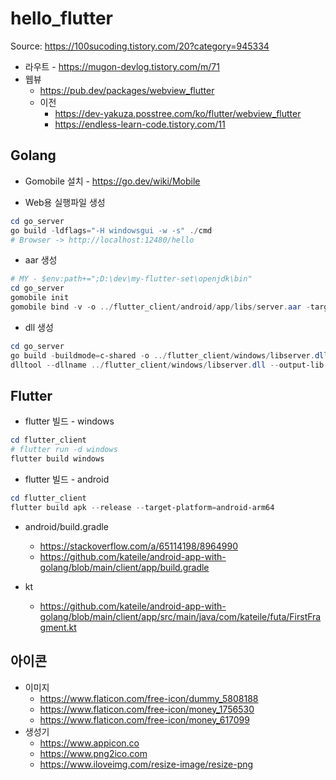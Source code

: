 # hello_flutter

Source: https://100sucoding.tistory.com/20?category=945334


* 라우트 - https://mugon-devlog.tistory.com/m/71
* 웹뷰
    * https://pub.dev/packages/webview_flutter
    * 이전
        * https://dev-yakuza.posstree.com/ko/flutter/webview_flutter
        * https://endless-learn-code.tistory.com/11


## Golang

* Gomobile 설치 - https://go.dev/wiki/Mobile

* Web용 실행파일 생성
```powershell
cd go_server
go build -ldflags="-H windowsgui -w -s" ./cmd
# Browser -> http://localhost:12480/hello
```

* aar 생성
```powershell
# MY - $env:path+=";D:\dev\my-flutter-set\openjdk\bin"
cd go_server
gomobile init
gomobile bind -v -o ../flutter_client/android/app/libs/server.aar -target=android .
```

* dll 생성
```powershell
cd go_server
go build -buildmode=c-shared -o ../flutter_client/windows/libserver.dll ./dll
dlltool --dllname ../flutter_client/windows/libserver.dll --output-lib ../flutter_client/windows/libserver.a
```


## Flutter

* flutter 빌드 - windows
```powershell
cd flutter_client
# flutter run -d windows
flutter build windows
```

* flutter 빌드 - android
```powershell
cd flutter_client
flutter build apk --release --target-platform=android-arm64
```

* android/build.gradle
    * https://stackoverflow.com/a/65114198/8964990
    * https://github.com/kateile/android-app-with-golang/blob/main/client/app/build.gradle

* kt
    * https://github.com/kateile/android-app-with-golang/blob/main/client/app/src/main/java/com/kateile/futa/FirstFragment.kt


## 아이콘

* 이미지
    * https://www.flaticon.com/free-icon/dummy_5808188
    * https://www.flaticon.com/free-icon/money_1756530
    * https://www.flaticon.com/free-icon/money_617099
* 생성기
    * https://www.appicon.co
    * https://www.png2ico.com
    * https://www.iloveimg.com/resize-image/resize-png
